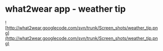 # what2wear app - weather tip #

![http://what2wear.googlecode.com/svn/trunk/Screen_shots/weather_tip.png](http://what2wear.googlecode.com/svn/trunk/Screen_shots/weather_tip.png)